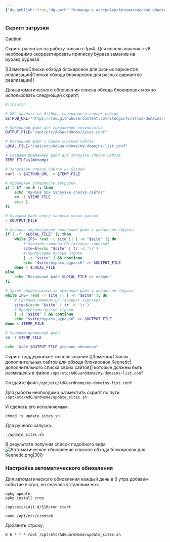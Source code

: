 ```yaml
---
{"dg-publish":true,"dg-path":"Команды и настройки/Автоматическое обновление списков обхода блокировок для Keenetic.md","permalink":"/komandy-i-nastrojki/avtomaticheskoe-obnovlenie-spiskov-obhoda-blokirovok-dlya-keenetic/","updated":"2025-03-07T13:20:36+03:00"}
---
```


### Скрипт загрузки

> [!caution]
> Скрипт расчитан на работу только с Ipv4. Для использования с v6 необходимо скорректировать приписку bypass заменив на bypass,bypass6

[[Заметки/Списки обхода блокировок для разных вариантов реализации\|Списки обхода блокировок для разных вариантов реализации]]

Для автоматического обновления списка обхода блокировок можно использовать следующий скрипт:
```sh
#!/bin/sh

# URL проекта на GitHub, содержащего список сайтов
GITHUB_URL="https://raw.githubusercontent.com/itdoginfo/allow-domains/main/Russia/inside-raw.lst"

# Локальный файл для сохранения результатов
OUTPUT_FILE="/opt/etc/AdGuardHome/ipset.conf"

# Локальный файл с вашим списком сайтов
LOCAL_FILE="/opt/etc/AdGuardHome/my-domains-list.conf"

# Создаем временный файл для загрузки списка сайтов
TEMP_FILE=$(mktemp)

# Загружаем список сайтов из GitHub
curl -s $GITHUB_URL -o $TEMP_FILE

# Проверяем успешность загрузки
if [ $? -ne 0 ]; then
    echo "Ошибка при загрузке списка сайтов"
    rm -f $TEMP_FILE
    exit 1
fi

# Очищаем файл перед записью новых данных
> $OUTPUT_FILE

# Сначала обрабатываем локальный файл и добавляем /bypass
if [ -f "$LOCAL_FILE" ]; then
    while IFS= read -r site || [ -n "$site" ]; do
        # Удаляем символы CR (возврат каретки)
        site=$(echo "$site" | tr -d '\r')
        # Пропускаем пустые строки
        [ -z "$site" ] && continue
        echo "$site/bypass,bypass6" >> $OUTPUT_FILE
    done < $LOCAL_FILE
else
    echo "Локальный файл $LOCAL_FILE не найден"
fi

# Затем обрабатываем загруженный файл и добавляем /bypass
while IFS= read -r site || [ -n "$site" ]; do
    # Удаляем символы CR (возврат каретки)
    site=$(echo "$site" | tr -d '\r')
    # Пропускаем пустые строки
    [ -z "$site" ] && continue
    echo "$site/bypass,bypass6" >> $OUTPUT_FILE
done < $TEMP_FILE

# Удаляем временный файл
rm -f $TEMP_FILE

echo "Файл $OUTPUT_FILE успешно обновлен"
```

Скрипт поддерживает использование [[Заметки/Список дополнительных сайтов для обхода блокировок Keenetic\|дополнительного списка своих сайтов]] которые должны быть размещены в файле `/opt/etc/AdGuardHome/my-domains-list.conf`

Создайте файл `/opt/etc/AdGuardHome/my-domains-list.conf`

Для работы необходимо разместить скрипт по пути `/opt/etc/AdGuardHome/update_sites.sh`

И сделать его исполняемым:
```shell
chmod +x update_sites.sh
```

Для ручного запуска:
```shell
./update_sites.sh
```

В результате получим список подобного вида
![Автоматическое обновление списков обхода блокировок для Keenetic.png|300](/img/user/%D0%98%D1%81%D1%85%D0%BE%D0%B4%D0%BD%D0%B8%D0%BA%D0%B8/%D0%90%D0%B2%D1%82%D0%BE%D0%BC%D0%B0%D1%82%D0%B8%D1%87%D0%B5%D1%81%D0%BA%D0%BE%D0%B5%20%D0%BE%D0%B1%D0%BD%D0%BE%D0%B2%D0%BB%D0%B5%D0%BD%D0%B8%D0%B5%20%D1%81%D0%BF%D0%B8%D1%81%D0%BA%D0%BE%D0%B2%20%D0%BE%D0%B1%D1%85%D0%BE%D0%B4%D0%B0%20%D0%B1%D0%BB%D0%BE%D0%BA%D0%B8%D1%80%D0%BE%D0%B2%D0%BE%D0%BA%20%D0%B4%D0%BB%D1%8F%20Keenetic.png)

### Настройка автоматического обновления

Для автоматического обновления каждый день в 6 утра добавим событие в cron, но сначала установим его:

```shell
opkg update
opkg install cron

/opt/etc/init.d/S10cron start

nano /opt/etc/crontab
```

Добавить строку:
```
0 6 * * * root /opt/etc/AdGuardHome/update_sites.sh
```
